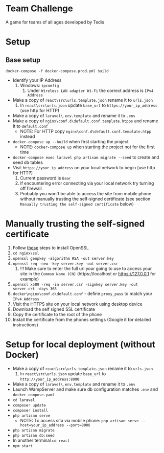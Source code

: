 # Team Challenge

A game for teams of all ages developed by Tedis

# Setup

## Base setup

`docker-compose -f docker-compose.prod.yml build`

- Identify your IP Address
  1. Windows: `ipconfig`
     1. Under `Wireless LAN adapter Wi-Fi` the correct address is `IPv4 Address`
- Make a copy of `react\src\urls.template.json` rename it to `urls.json`
  1. In `react\src\urls.json` update `base_url` to `https://your_ip_address` (use http for HTTP)
- Make a copy of `laravel\.env.template` and rename it to `.env`
- Make a copy of `nginx\conf.d\default.conf.template.htpps` and rename it to `default.conf`
  - NOTE: For HTTP copy `nginx\conf.d\default.conf.template.htpp` instead
- `docker-compose up --build` when first starting the project
  - NOTE: `docker-compose up` when starting the project not for the first time
- `docker-compose exec laravel php artisan migrate --seed` to create and seed db tables
- Visit `https://your_ip_address` on your local network to begin (use http for HTTP)
  1. Current password is `Bear`
  2. If encountering error connecting via your local network try turning off firewall
  3. Probably you won't be able to access the site from mobile phone without manually trusting the self-signed certificate (see section `Manually trusting the self-signed certificate` below)

# Manually trusting the self-signed certificate

1. Follow [these](https://tecadmin.net/install-openssl-on-windows/) steps to install OpenSSL
2. `cd nginx\ssl`
3. `openssl genpkey -algorithm RSA -out server.key`
4. `openssl req -new -key server.key -out server.csr`
   1. !!! Make sure to enter the full url your going to use to access your site in the `Common Name (CN)` (https://localhost or https://127.0.0.1 for example)
5. `openssl x509 -req -in server.csr -signkey server.key -out server.crt -days 365`
6. `docker\nginx\conf.d\default.conf` - define `proxy_pass` to match your `IPv4 Address`
7. Visit the HTTPS site on your local network using desktop device
8. Download the self signed SSL certificate
9. Copy the certificate to the root of the phone
10. Install the certificate from the phones settings (Google it for detailed instructions)

# Setup for local deployment (without Docker)

- Make a copy of `react\src\urls.template.json` rename it to `urls.json`
  1. In `react\src\urls.json` update `base_url` to `http://your_ip_address:8000`
- Make a copy of `laravel\.env.template` and rename it to `.env`
- Launch WampServer and make sure db configuration matches `.env` and `docker-compose.yaml`
- `cd laravel`
- `composer update`
- `composer install`
- `php artisan serve`
  - NOTE: To access sita via mobile phone: `php artisan serve --host=your_ip_address --port=8000`
- `php artisan migrate`
- `php artisan db:seed`
- In another terminal `cd react`
- `npm start`
